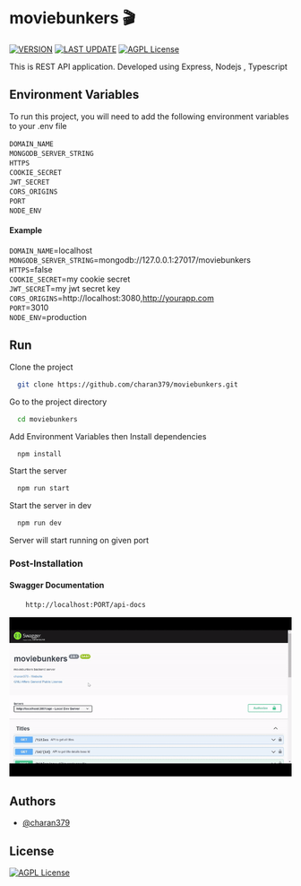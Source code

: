 # moviebunkers :clapper:

[![VERSION](https://img.shields.io/badge/VERSION-v2.1.0-sucess)](https://github.com/charan379/moviebunkers) [![LAST UPDATE](https://img.shields.io/badge/LAST--UPDATED-25--April--2023-sucess)](https://github.com/charan379/moviebunkers) [![AGPL License](https://img.shields.io/badge/LICENSE-GNU%20AGPLv3-informational)](https://www.gnu.org/licenses/agpl-3.0.en.html)

This is REST API application. Developed using Express, Nodejs , Typescript

## Environment Variables

To run this project, you will need to add the following environment variables to your .env file

`DOMAIN_NAME`  
`MONGODB_SERVER_STRING`  
`HTTPS`  
`COOKIE_SECRET`  
`JWT_SECRET`  
`CORS_ORIGINS`  
`PORT`  
`NODE_ENV`

#### Example

`DOMAIN_NAME`=localhost  
`MONGODB_SERVER_STRING`=mongodb://127.0.0.1:27017/moviebunkers  
`HTTPS`=false  
`COOKIE_SECRET`=my cookie secret  
`JWT_SECRE`T=my jwt secret key  
`CORS_ORIGINS`=http://localhost:3080,http://yourapp.com  
`PORT`=3010  
`NODE_ENV`=production

## Run

Clone the project

```bash
  git clone https://github.com/charan379/moviebunkers.git
```

Go to the project directory

```bash
  cd moviebunkers
```

Add Environment Variables then
Install dependencies

```bash
  npm install
```

Start the server

```bash
  npm run start
```

Start the server in dev

```bash
  npm run dev
```

Server will start running on given port

### Post-Installation

#### Swagger Documentation

```bash
    http://localhost:PORT/api-docs
```

![Swagger-docs-preview](documentation/moviebunkers-swagger.gif)

## Authors

- [@charan379](https://www.github.com/charan379)

## License

[![AGPL License](https://img.shields.io/badge/LICENSE-GNU%20AGPLv3-brightgreen)](https://www.gnu.org/licenses/agpl-3.0.en.html)
